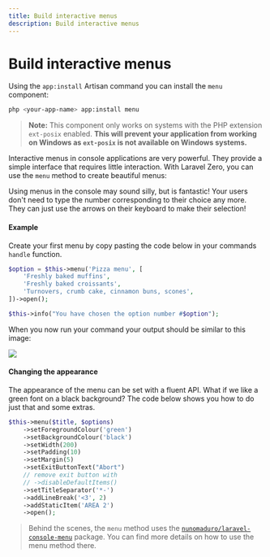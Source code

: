 ```yaml
---
title: Build interactive menus
description: Build interactive menus
---
```


# Build interactive menus

Using the `app:install` Artisan command you can install the `menu` component:
```bash
php <your-app-name> app:install menu
```

> **Note:** This component only works on systems with the PHP extension
`ext-posix` enabled. **This will prevent your application from working on
Windows as `ext-posix` is not available on Windows systems.**

Interactive menus in console applications are very powerful. They
provide a simple interface that requires little interaction. With Laravel
Zero, you can use the `menu` method to create beautiful menus:

Using menus in the console may sound silly, but is fantastic! Your users
don't need to type the number corresponding to their choice any more. They
can just use the arrows on their keyboard to make their selection!

<a name="example"></a>
#### Example

Create your first menu by copy pasting the code below in your commands
`handle` function.

```php
$option = $this->menu('Pizza menu', [
    'Freshly baked muffins',
    'Freshly baked croissants',
    'Turnovers, crumb cake, cinnamon buns, scones',
])->open();

$this->info("You have chosen the option number #$option");
```

When you now run your command your output should be similar to this
image:

<img src="https://raw.githubusercontent.com/nunomaduro/laravel-console-menu/master/docs/example.png" class="md:w-4/5 md:mx-auto">

<a name="changing-the-appearance"></a>
#### Changing the appearance

The appearance of the menu can be set with a fluent API. What if we like
a green font on a black background? The code below shows you how to do just that and some extras.

```php
$this->menu($title, $options)
    ->setForegroundColour('green')
    ->setBackgroundColour('black')
    ->setWidth(200)
    ->setPadding(10)
    ->setMargin(5)
    ->setExitButtonText("Abort")
    // remove exit button with
    // ->disableDefaultItems()
    ->setTitleSeparator('*-')
    ->addLineBreak('<3', 2)
    ->addStaticItem('AREA 2')
    ->open();
```

> Behind the scenes, the `menu` method uses the
[`nunomaduro/laravel-console-menu`](https://github.com/nunomaduro/laravel-console-menu)
package. You can find more details on how to use the menu method there.
